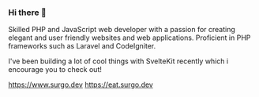 ### Hi there 👋

Skilled PHP and JavaScript web developer with a passion for creating elegant and user friendly websites and web applications. Proficient in PHP frameworks such as Laravel and CodeIgniter.

I've been building a lot of cool things with SvelteKit recently which i encourage you to check out!

https://www.surgo.dev
https://eat.surgo.dev
